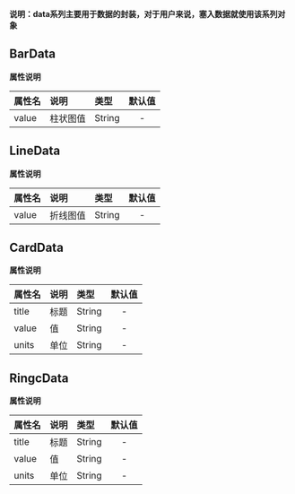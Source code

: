 **说明：data系列主要用于数据的封装，对于用户来说，塞入数据就使用该系列对象**

## BarData

**属性说明**

|属性名|说明|类型|默认值|
|:-|:-|:-|:-:|
|value|柱状图值|String|-|

## LineData

**属性说明**

|属性名|说明|类型|默认值|
|:-|:-|:-|:-:|
|value|折线图值|String|-|

## CardData

**属性说明**

|属性名|说明|类型|默认值|
|:-|:-|:-|:-:|
|title|标题|String|-|
|value|值|String|-|
|units|单位|String|-|
## RingcData

**属性说明**

|属性名|说明|类型|默认值|
|:-|:-|:-|:-:|
|title|标题|String|-|
|value|值|String|-|
|units|单位|String|-|
